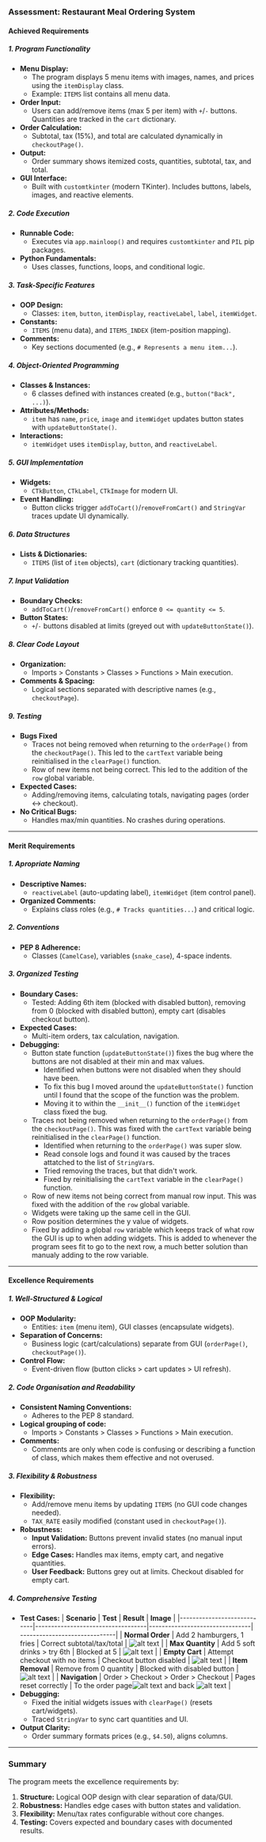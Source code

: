 ### Assessment: Restaurant Meal Ordering System  

#### **Achieved Requirements**  

##### **1. Program Functionality**  
- **Menu Display:**
  - The program displays 5 menu items with images, names, and prices using the `itemDisplay` class.
  - Example: `ITEMS` list contains all menu data.
- **Order Input:**
  - Users can add/remove items (max 5 per item) with `+`/`-` buttons. Quantities are tracked in the `cart` dictionary.
- **Order Calculation:**
  - Subtotal, tax (15%), and total are calculated dynamically in `checkoutPage()`.
- **Output:**
  - Order summary shows itemized costs, quantities, subtotal, tax, and total.
- **GUI Interface:**
  - Built with `customtkinter` (modern TKinter). Includes buttons, labels, images, and reactive elements.

##### **2. Code Execution**  
- **Runnable Code:**
  - Executes via `app.mainloop()` and requires `customtkinter` and `PIL` pip packages.
- **Python Fundamentals:**
  - Uses classes, functions, loops, and conditional logic.

##### **3. Task-Specific Features**  
- **OOP Design:**
  - Classes: `item`, `button`, `itemDisplay`, `reactiveLabel`, `label`, `itemWidget`.
- **Constants:**
  - `ITEMS` (menu data), and `ITEMS_INDEX` (item-position mapping).
- **Comments:**
  - Key sections documented (e.g., `# Represents a menu item...`).

##### **4. Object-Oriented Programming**  
- **Classes & Instances:**
  - 6 classes defined with instances created (e.g., `button("Back", ...)`).
- **Attributes/Methods:**
  - `item` has `name`, `price`, `image` and `itemWidget` updates button states with `updateButtonState()`.
- **Interactions:**
  - `itemWidget` uses `itemDisplay`, `button`, and `reactiveLabel`.

##### **5. GUI Implementation**  
- **Widgets:**
  - `CTkButton`, `CTkLabel`, `CTkImage` for modern UI.
- **Event Handling:**
  - Button clicks trigger `addToCart()`/`removeFromCart()` and `StringVar` traces update UI dynamically.

##### **6. Data Structures**  
- **Lists & Dictionaries:**
  - `ITEMS` (list of `item` objects), `cart` (dictionary tracking quantities).

##### **7. Input Validation**  
- **Boundary Checks:**
  - `addToCart()`/`removeFromCart()` enforce `0 <= quantity <= 5`.
- **Button States:**
  - `+`/`-` buttons disabled at limits (greyed out with `updateButtonState()`).

##### **8. Clear Code Layout**  
- **Organization:**
  - Imports > Constants > Classes > Functions > Main execution.
- **Comments & Spacing:**
  - Logical sections separated with descriptive names (e.g., `checkoutPage`).

##### **9. Testing**
- **Bugs Fixed**
  - Traces not being removed when returning to the `orderPage()` from the `checkoutPage()`. This led to the `cartText` variable being reinitialised in the `clearPage()` function.
  - Row of new items not being correct. This led to the addition of the `row` global variable.
- **Expected Cases:**
  - Adding/removing items, calculating totals, navigating pages (order ↔ checkout).
- **No Critical Bugs:**
  - Handles max/min quantities. No crashes during operations.

---

#### **Merit Requirements**  

##### **1. Apropriate Naming**  
- **Descriptive Names:**
  - `reactiveLabel` (auto-updating label), `itemWidget` (item control panel).
- **Organized Comments:**
  - Explains class roles (e.g., `# Tracks quantities...`) and critical logic.

##### **2. Conventions**  
- **PEP 8 Adherence:**
  - Classes (`CamelCase`), variables (`snake_case`), 4-space indents.

##### **3. Organized Testing**  
- **Boundary Cases:**
  - Tested: Adding 6th item (blocked with disabled button), removing from 0 (blocked with disabled button), empty cart (disables checkout button).
- **Expected Cases:**
  - Multi-item orders, tax calculation, navigation.
- **Debugging:**
  - Button state function (`updateButtonState()`) fixes the bug where the buttons are not disabled at their min and max values.
    - Identified when buttons were not disabled when they should have been.
    - To fix this bug I moved around the `updateButtonState()` function until I found that the scope of the function was the problem.
    - Moving it to within the `__init__()` function of the `itemWidget` class fixed the bug.
  - Traces not being removed when returning to the `orderPage()` from the `checkoutPage()`. This was fixed with the `cartText` variable being reinitialised in the `clearPage()` function.
    - Identified when returning to the `orderPage()` was super slow.
    - Read console logs and found it was caused by the traces attatched to the list of `StringVar`s.
    - Tried removing the traces, but that didn't work.
    - Fixed by reinitialising the `cartText` variable in the `clearPage()` function.
  - Row of new items not being correct from manual row input. This was fixed with the addition of the `row` global variable.
  - Widgets were taking up the same cell in the GUI.
  - Row position determines the y value of widgets.
  - Fixed by adding a global `row` variable which keeps track of what row the GUI is up to when adding widgets. This is added to whenever the program sees fit to go to the next row, a much better solution than manualy adding to the row variable.

---

#### **Excellence Requirements**  

##### **1. Well-Structured & Logical**  
- **OOP Modularity:**
  - Entities: `item` (menu item), GUI classes (encapsulate widgets).
- **Separation of Concerns:**
  - Business logic (cart/calculations) separate from GUI (`orderPage()`, `checkoutPage()`).
- **Control Flow:**
  - Event-driven flow (button clicks > cart updates > UI refresh).

##### **2. Code Organisation and Readability**
- **Consistent Naming Conventions:**
  - Adheres to the PEP 8 standard.
- **Logical grouping of code:**
  - Imports > Constants > Classes > Functions > Main execution.
- **Comments:**
  - Comments are only when code is confusing or describing a function of class, which makes them effective and not overused.

##### **3. Flexibility & Robustness**  
- **Flexibility:**
  - Add/remove menu items by updating `ITEMS` (no GUI code changes needed).
  - `TAX_RATE` easily modified (constant used in `checkoutPage()`).
- **Robustness:**
  - **Input Validation:** Buttons prevent invalid states (no manual input errors).
  - **Edge Cases:** Handles max items, empty cart, and negative quantities.
  - **User Feedback:** Buttons grey out at limits. Checkout disabled for empty cart.

##### **4. Comprehensive Testing**  
- **Test Cases:**
  | **Scenario**               | **Test**                          | **Result**                     |       **Image**                   |
  |----------------------------|-----------------------------------|--------------------------------|             ------------------------------|
  | **Normal Order**           | Add 2 hamburgers, 1 fries         | Correct subtotal/tax/total     | ![alt text](image.png) |
  | **Max Quantity**           | Add 5 soft drinks > try 6th       | Blocked at 5                   | ![alt text](image-1.png) |
  | **Empty Cart**             | Attempt checkout with no items    | Checkout button disabled       | ![alt text](image-2.png) |
  | **Item Removal**           | Remove from 0 quantity            | Blocked with disabled button       | ![alt text](image-3.png) |
  | **Navigation**             | Order > Checkout > Order > Checkout   | Pages reset correctly          | To the order page![alt text](image-4.png) and back ![alt text](image-5.png) |
- **Debugging:**
  - Fixed the initial widgets issues with `clearPage()` (resets cart/widgets).
  - Traced `StringVar` to sync cart quantities and UI.
- **Output Clarity:**
  - Order summary formats prices (e.g., `$4.50`), aligns columns.

---

### Summary  
The program meets the excellence requirements by:
1. **Structure:** Logical OOP design with clear separation of data/GUI.
2. **Robustness:** Handles edge cases with button states and validation.
3. **Flexibility:** Menu/tax rates configurable without core changes.
4. **Testing:** Covers expected and boundary cases with documented results.